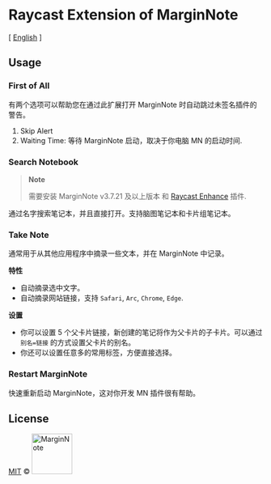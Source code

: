 # Raycast Extension of MarginNote
[ [English](./README.md) ]
## Usage

### First of All
有两个选项可以帮助您在通过此扩展打开 MarginNote 时自动跳过未签名插件的警告。

1. Skip Alert
2. Waiting Time: 等待 MarginNote 启动，取决于你电脑 MN 的启动时间.

### Search Notebook
> **Note**
>
> 需要安装 MarginNote v3.7.21 及以上版本 和 [Raycast Enhance](https://github.com/marginnoteapp/raycast-enhance/releases) 插件.

通过名字搜索笔记本，并且直接打开。支持脑图笔记本和卡片组笔记本。

### Take Note
通常用于从其他应用程序中摘录一些文本，并在 MarginNote 中记录。

**特性**
- 自动摘录选中文字。
- 自动摘录网站链接，支持 `Safari`, `Arc`, `Chrome`, `Edge`.

**设置**
- 你可以设置 5 个父卡片链接，新创建的笔记将作为父卡片的子卡片。可以通过 `别名=链接` 的方式设置父卡片的别名。
- 你还可以设置任意多的常用标签，方便直接选择。

### Restart MarginNote
快速重新启动 MarginNote，这对你开发 MN 插件很有帮助。

## License

<a href="https://github.com/marginnoteapp/raycast/blob/main/LICENSE">MIT</a> © <a href="https://github.com/marginnoteapp"><img src="https://testmnbbs.oss-cn-zhangjiakou.aliyuncs.com/pic/mn.png?x-oss-process=base_webp" alt="MarginNote" width="80"></a>